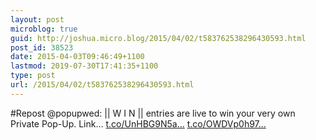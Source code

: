 ```yaml
---
layout: post
microblog: true
guid: http://joshua.micro.blog/2015/04/02/t583762538296430593.html
post_id: 38523
date: 2015-04-03T09:46:49+1100
lastmod: 2019-07-30T17:41:35+1100
type: post
url: /2015/04/02/t583762538296430593.html
---
```

#Repost @popupwed: || W I N || entries are live to win your very own Private Pop-Up.  Link… [t.co/UnHBG9N5a...](http://t.co/UnHBG9N5ac) [t.co/OWDVp0h97...](http://t.co/OWDVp0h97d)

